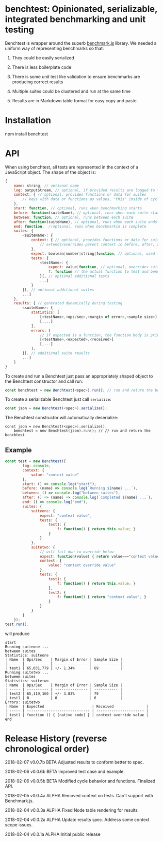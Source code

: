 # benchtest: Opinionated, serializable, integrated benchmarking and unit testing

Benchtest is wrapper around the superb [benchmark.js](https://github.com/bestiejs/benchmark.js) library. We needed a uniform way of representing benchmarks so that:

1) They could be easily serialized

2) There is less boilerplate code

3) There is some unit test like validation to ensure benchmarks are producing correct results

4) Multiple suites could be clustered and run at the same time

5) Results are in Markdown table format for easy copy and paste.

# Installation

npm install benchtest

# API

When using benchtest, all tests are represented in the context of a JavaScript object. The shape of the object is:

```javascript
{
	name: string, // optional name
	log: outputStream, // optional, if provided results are logged to the stream in Markdown format
	context: { // optional, provides functions or data for suites
		// keys with data or functions as values, "this" inside of cycle and test functions
	},
	start: function, // optional, runs when benchmarking starts
	before: function(suiteName), // optional, runs when each suite starts
	between: function, // optional, runs between each suite
	after: function(suiteName), // optional, runs when each suite ends
	end: function,  //optional, runs when benchmarkin is complete
	suites: {
		<suiteName>: {
			context: { // optional, provides functions or data for suiteName
				// extends/overrides parent context in before, after, and test functions
			},
			expect: boolean|number|string|function, // optional, used to verify tests return correct value
			tests: {
				<testName>: {
					expect: value|function, // optional, overrides suite expect
					f: function // the actual function to test and benchmark
				}[, // optional additional tests
				...]
			}
		}[, // optional additional suites
		...]
	},
	results: { // generated dynamically during testing
		<suiteName>: {
			statistics: [
				[<testName>,<ops/sec>,<margin of error>,<sample size>]
				[,...]
			],
			errors: [
				// if expected is a function, the function body is printed
				[<testName>,<expected>,<received>]
				[,...]
			],
		}[, // additional suite results
		...]
	}
}
```

To create and run a Benchtest just pass an appropriately shaped object to the Benchtest constructor and call run:

```javascript
const benchtest = new Benchtest(<spec>).run(); // run and return the benchtest
```

To create a serializable Benchtest just call `serialize`:

```javascript
const json = new Benchtest(<spec>).serialize();
```

The Benchtest constructor will automatically deserialize:

```
const json = new Benchtest(<spec>).serialize(),
	benchtest = new Benchtest(json).run(); // // run and return the benchtest 
```

## Example

```javascript
const test = new Benchtest({
		log: console,
		context: {
			value: "context value"
		},
		start: () => console.log("start"),
		before: (name) => console.log(`Running ${name} ...`),
		between: () => console.log("between suites"),
		after: () => (name) => console.log(`Completed ${name} ...`),
		end: () => console.log("end"),
		suites: {
			suiteone: {
				expect: "context value",
				tests: {
					test1: {
						f: function() { return this.value; }
					}
				}
			},
			suitetwo: {
				// will fail due to override below
				expect: function(value) { return value==="context value"; },
				context: {
					value: "context override value"
				},
				tests: {
					test1: {
						f: function() { return this.value; }
					},
					test2: {
						f: function() { return "context value"; }
					}
				}
			}
		}
	});
test.run();
```

will produce

```
start
Running suiteone ...
between suites
Statistics: suiteone
| Name  | Ops/Sec    | Margin of Error | Sample Size |
| ----- | ---------- | --------------- | ----------- |
| test1 | 65,031,779 | +/- 1.34%       | 89          |
Running suitetwo ...
between suites
Statistics: suitetwo
| Name  | Ops/Sec    | Margin of Error | Sample Size |
| ----- | ---------- | --------------- | ----------- |
| test2 | 65,119,160 | +/- 3.83%       | 79          |
| test1 | 0          | 0               | 0           |
Errors: suitetwo
| Name  | Expected                      | Received               |
| ----- | ----------------------------- | ---------------------- |
| test1 | function () { [native code] } | context override value |
end
```


# Release History (reverse chronological order)

2018-02-07 v0.0.7b BETA Adjusted results to conform better to spec.

2018-02-06 v0.0.6b BETA Improved test case and example.

2018-02-06 v0.0.5b BETA Modified cycle behavior and functions. Finalized API.

2018-02-05 v0.0.4a ALPHA Removed context on tests. Can't support with Benchmark.js.

2018-02-04 v0.0.3a ALPHA Fixed Node table rendering for results

2018-02-04 v0.0.2a ALPHA Update results spec. Address some context scope issues.

2018-02-04 v0.0.1a ALPHA Initial public release

